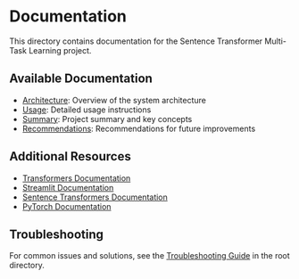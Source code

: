 # Documentation

This directory contains documentation for the Sentence Transformer Multi-Task Learning project.

## Available Documentation

- [Architecture](ARCHITECTURE.md): Overview of the system architecture
- [Usage](USAGE.md): Detailed usage instructions
- [Summary](SUMMARY.md): Project summary and key concepts
- [Recommendations](RECOMMENDATIONS.md): Recommendations for future improvements

## Additional Resources

- [Transformers Documentation](https://huggingface.co/docs/transformers/index)
- [Streamlit Documentation](https://docs.streamlit.io/)
- [Sentence Transformers Documentation](https://www.sbert.net/)
- [PyTorch Documentation](https://pytorch.org/docs/stable/index.html)

## Troubleshooting

For common issues and solutions, see the [Troubleshooting Guide](../TROUBLESHOOTING.md) in the root directory.
